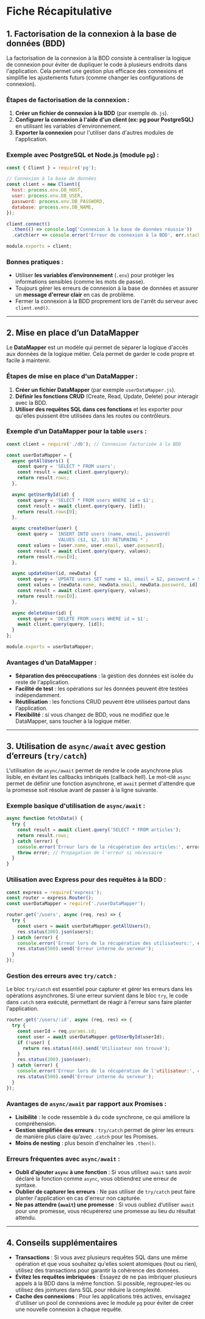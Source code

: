 
# Fiche Récapitulative

## 1. Factorisation de la connexion à la base de données (BDD)

La factorisation de la connexion à la BDD consiste à centraliser la logique de connexion pour éviter de dupliquer le code à plusieurs endroits dans l'application. Cela permet une gestion plus efficace des connexions et simplifie les ajustements futurs (comme changer les configurations de connexion).

### Étapes de factorisation de la connexion :
1. **Créer un fichier de connexion à la BDD** (par exemple `db.js`).
2. **Configurer la connexion à l'aide d'un client (ex: pg pour PostgreSQL)** en utilisant les variables d'environnement.
3. **Exporter la connexion** pour l'utiliser dans d'autres modules de l'application.

### Exemple avec PostgreSQL et Node.js (module `pg`) :
```javascript
const { Client } = require('pg');

// Connexion à la base de données
const client = new Client({
  host: process.env.DB_HOST,
  user: process.env.DB_USER,
  password: process.env.DB_PASSWORD,
  database: process.env.DB_NAME,
});

client.connect()
  .then(() => console.log('Connexion à la base de données réussie'))
  .catch(err => console.error('Erreur de connexion à la BDD', err.stack));

module.exports = client;
```

### Bonnes pratiques :
- Utiliser **les variables d’environnement** (`.env`) pour protéger les informations sensibles (comme les mots de passe).
- Toujours gérer les erreurs de connexion à la base de données et assurer un **message d'erreur clair** en cas de problème.
- Fermer la connexion à la BDD proprement lors de l'arrêt du serveur avec `client.end()`.

---

## 2. Mise en place d’un DataMapper

Le **DataMapper** est un modèle qui permet de séparer la logique d'accès aux données de la logique métier. Cela permet de garder le code propre et facile à maintenir.

### Étapes de mise en place d'un DataMapper :
1. **Créer un fichier DataMapper** (par exemple `userDataMapper.js`).
2. **Définir les fonctions CRUD** (Create, Read, Update, Delete) pour interagir avec la BDD.
3. **Utiliser des requêtes SQL dans ces fonctions** et les exporter pour qu'elles puissent être utilisées dans les routes ou contrôleurs.

### Exemple d’un DataMapper pour la table `users` :
```javascript
const client = require('./db'); // Connexion factorisée à la BDD

const userDataMapper = {
  async getAllUsers() {
    const query = 'SELECT * FROM users';
    const result = await client.query(query);
    return result.rows;
  },

  async getUserById(id) {
    const query = 'SELECT * FROM users WHERE id = $1';
    const result = await client.query(query, [id]);
    return result.rows[0];
  },

  async createUser(user) {
    const query = `INSERT INTO users (name, email, password) 
                   VALUES ($1, $2, $3) RETURNING *`;
    const values = [user.name, user.email, user.password];
    const result = await client.query(query, values);
    return result.rows[0];
  },

  async updateUser(id, newData) {
    const query = `UPDATE users SET name = $1, email = $2, password = $3 WHERE id = $4 RETURNING *`;
    const values = [newData.name, newData.email, newData.password, id];
    const result = await client.query(query, values);
    return result.rows[0];
  },

  async deleteUser(id) {
    const query = 'DELETE FROM users WHERE id = $1';
    await client.query(query, [id]);
  }
};

module.exports = userDataMapper;
```

### Avantages d’un DataMapper :
- **Séparation des préoccupations** : la gestion des données est isolée du reste de l'application.
- **Facilité de test** : les opérations sur les données peuvent être testées indépendamment.
- **Réutilisation** : les fonctions CRUD peuvent être utilisées partout dans l'application.
- **Flexibilité** : si vous changez de BDD, vous ne modifiez que le DataMapper, sans toucher à la logique métier.

---

## 3. Utilisation de `async/await` avec gestion d’erreurs (`try/catch`)

L'utilisation de `async/await` permet de rendre le code asynchrone plus lisible, en évitant les callbacks imbriqués (callback hell). Le mot-clé `async` permet de définir une fonction asynchrone, et `await` permet d'attendre que la promesse soit résolue avant de passer à la ligne suivante.

### Exemple basique d'utilisation de `async/await` :
```javascript
async function fetchData() {
  try {
    const result = await client.query('SELECT * FROM articles');
    return result.rows;
  } catch (error) {
    console.error('Erreur lors de la récupération des articles:', error);
    throw error; // Propagation de l'erreur si nécessaire
  }
}
```

### Utilisation avec Express pour des requêtes à la BDD :
```javascript
const express = require('express');
const router = express.Router();
const userDataMapper = require('./userDataMapper');

router.get('/users', async (req, res) => {
  try {
    const users = await userDataMapper.getAllUsers();
    res.status(200).json(users);
  } catch (error) {
    console.error('Erreur lors de la récupération des utilisateurs:', error);
    res.status(500).send('Erreur interne du serveur');
  }
});
```

### Gestion des erreurs avec `try/catch` :
Le bloc `try/catch` est essentiel pour capturer et gérer les erreurs dans les opérations asynchrones. Si une erreur survient dans le bloc `try`, le code dans `catch` sera exécuté, permettant de réagir à l'erreur sans faire planter l'application.

```javascript
router.get('/users/:id', async (req, res) => {
  try {
    const userId = req.params.id;
    const user = await userDataMapper.getUserById(userId);
    if (!user) {
      return res.status(404).send('Utilisateur non trouvé');
    }
    res.status(200).json(user);
  } catch (error) {
    console.error('Erreur lors de la récupération de l'utilisateur:', error);
    res.status(500).send('Erreur interne du serveur');
  }
});
```

### Avantages de `async/await` par rapport aux Promises :
- **Lisibilité** : le code ressemble à du code synchrone, ce qui améliore la compréhension.
- **Gestion simplifiée des erreurs** : `try/catch` permet de gérer les erreurs de manière plus claire qu’avec `.catch` pour les Promises.
- **Moins de nesting** : plus besoin d'enchaîner les `.then()`.

### Erreurs fréquentes avec `async/await` :
- **Oubli d’ajouter `async` à une fonction** : Si vous utilisez `await` sans avoir déclaré la fonction comme `async`, vous obtiendrez une erreur de syntaxe.
- **Oublier de capturer les erreurs** : Ne pas utiliser de `try/catch` peut faire planter l'application en cas d'erreur non capturée.
- **Ne pas attendre (`await`) une promesse** : Si vous oubliez d’utiliser `await` pour une promesse, vous récupérerez une promesse au lieu du résultat attendu.

---

## 4. Conseils supplémentaires 

- **Transactions** : Si vous avez plusieurs requêtes SQL dans une même opération et que vous souhaitez qu'elles soient atomiques (tout ou rien), utilisez des transactions pour garantir la cohérence des données.
- **Évitez les requêtes imbriquées** : Essayez de ne pas imbriquer plusieurs appels à la BDD dans la même fonction. Si possible, regroupez-les ou utilisez des jointures dans SQL pour réduire la complexité.
- **Cache des connexions** : Pour les applications très actives, envisagez d'utiliser un pool de connexions avec le module `pg` pour éviter de créer une nouvelle connexion à chaque requête.
